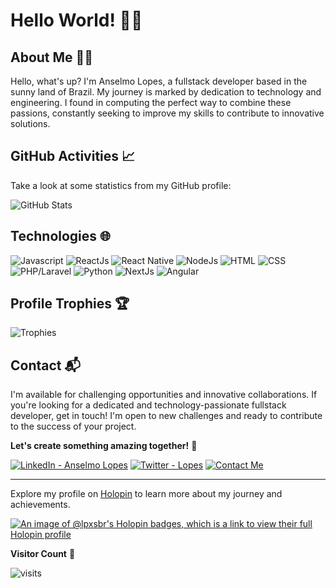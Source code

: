# Hello World! 👨‍💻

## About Me 🧍‍♂
Hello, what's up? I'm Anselmo Lopes, a fullstack developer based in the sunny land of Brazil. My journey is marked by dedication to technology and engineering. I found in computing the perfect way to combine these passions, constantly seeking to improve my skills to contribute to innovative solutions.

## GitHub Activities 📈
Take a look at some statistics from my GitHub profile:

![GitHub Stats](https://github-readme-stats.vercel.app/api?username=LpxsBr&show_icons=true&theme=github_dark&include_all_commits=true&count_private=true)

## Technologies 🌐

![Javascript](https://img.shields.io/badge/-JavaScript-F7DF1E?style=flat-square&logo=javascript&logoColor=black)
![ReactJs](https://img.shields.io/badge/-ReactJs-61DAFB?style=flat-square&logo=react&logoColor=white)
![React Native](https://img.shields.io/badge/-React%20Native-61DAFB?style=flat-square&logo=react&logoColor=white)
![NodeJs](https://img.shields.io/badge/-NodeJs-339933?style=flat-square&logo=node.js&logoColor=white)
![HTML](https://img.shields.io/badge/-HTML-E34F26?style=flat-square&logo=html5&logoColor=white)
![CSS](https://img.shields.io/badge/-CSS-1572B6?style=flat-square&logo=css3&logoColor=white)
![PHP/Laravel](https://img.shields.io/badge/-PHP/Laravel-777BB4?style=flat-square&logo=php&logoColor=white)
![Python](https://img.shields.io/badge/-Python-3776AB?style=flat-square&logo=python&logoColor=white)
![NextJs](https://img.shields.io/badge/-NextJs-000000?style=flat-square&logo=next.js&logoColor=white)
![Angular](https://img.shields.io/badge/-Angular-DD0031?style=flat-square&logo=angular&logoColor=white)
## Profile Trophies 🏆

![Trophies](https://github-profile-trophy.vercel.app/?username=lpxsbr&column=10&theme=darkhub&no-bg=true)


## Contact 📬

I'm available for challenging opportunities and innovative collaborations. If you're looking for a dedicated and technology-passionate fullstack developer, get in touch! I'm open to new challenges and ready to contribute to the success of your project.

**Let's create something amazing together!** 🚀

[![LinkedIn - Anselmo Lopes](https://img.shields.io/badge/-LinkedIn-blue?style=flat-square&logo=Linkedin&logoColor=white&link=https://www.linkedin.com/in/anselmolopess)](https://www.linkedin.com/in/anselmolopess)
[![Twitter - Lopes](https://img.shields.io/badge/-Twitter-1ca0f1?style=flat-square&logo=Twitter&logoColor=white&link=https://twitter.com/LpxsBr)](https://twitter.com/LpxsBr)
[![Contact Me](https://img.shields.io/badge/Contact%20Me-Email%20Me-red?style=flat-square&logo=gmail)](mailto:anselmolopes.an@gmail.com)

---

Explore my profile on [Holopin](https://holopin.io/@lpxsbr) to learn more about my journey and achievements.

[![An image of @lpxsbr's Holopin badges, which is a link to view their full Holopin profile](https://holopin.me/lpxsbr)](https://holopin.io/@lpxsbr)


**Visitor Count** 🔎

![visits](https://profile-counter.glitch.me/lpxsbr/count.svg)
